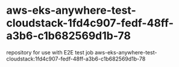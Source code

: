 # aws-eks-anywhere-test-cloudstack-1fd4c907-fedf-48ff-a3b6-c1b682569d1b-78
repository for use with E2E test job aws-eks-anywhere-test-cloudstack:1fd4c907-fedf-48ff-a3b6-c1b682569d1b-78
